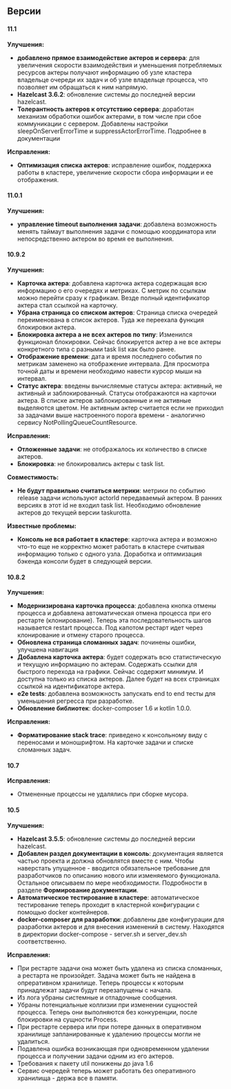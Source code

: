 ## Версии

#### 11.1

**Улучшения:**

* **добавлено прямое взаимодействие актеров и сервера**: для увеличения скорости взаимодействия и уменьшения потребляемых ресурсов актеры получают информацию об узле кластера владельце очереди их задач и об узле владельце процесса, что позволяет им обращаться к ним напрямую.
* **Hazelcast 3.6.2**: обновление системы до последней версии hazelcast.
* **Толерантность актеров к отсутствию сервера**: доработан механизм обработки ошибок актерами, в том числе при сбое коммуникации с сервером. Добавлены настройки sleepOnServerErrorTime и suppressActorErrorTime. Подробнее в документации


**Исправления:**

* **Оптимизация списка актеров**: исправление ошибок, поддержка работы в кластере, увеличение скорости сбора информации и ее отображения.

#### 11.0.1

**Улучшения:**

* **управление timeout выполнения задачи**: добавлена возможность менять таймаут выполнения задачи с помощью координатора или непосредственно актером во время ее выполнения.

#### 10.9.2

**Улучшения:**

* **Карточка актера**: добавлена карточка актера содержащая всю информацию о его очередях и метриках. С метрик по ссылкам можно перейти сразу к графикам. Везде полный идентификатор актера стал ссылкой на карточку.
* **Убрана страница со списком актеров**: Страница списка очередей переименована в список актеров. Туда же переехала функция блокировки актера. 
* **Блокировка актера а не всех актеров по типу**: Изменился функционал блокировки. Сейчас блокируется актер а не все актеры конкретного типа с разными task list как было ранее.
* **Отображение времени**: дата и время последнего события по метрикам заменено на отображение интервала. Для просмотра точной даты и времени необходимо навести курсор мыши на интервал.
* **Статус актера**: введены вычисляемые статусы актера: активный, не активный и заблокированный. Статусы отображаются на карточки актера. В списке актеров заблокированные и не активные выделяются цветом. Не активным актер считается если не приходил за задачами выше настроенного порога времени - аналогично сервису NotPollingQueueCountResource.

**Исправления:**

* **Отложенные задачи**: не отображалось их количество в списке актеров.
* **Блокировка**: не блокировались актеры с task list.

**Совместимость:**

* **Не будут правильно считаться метрики**: метрики по событию release задачи используют actorId передаваемый актером. В ранних версиях в этот id не входил task list. Необходимо обновление актеров до текущей версии taskurotta.

**Известные проблемы:**

* **Консоль не вся работает в кластере**: карточка актера и возможно что-то еще не корректно может работать в кластере считывая информацию только с одного узла. Доработка и оптимизация бэкенда консоли будет в следующей версии.

#### 10.8.2

**Улучшения:**

* **Модернизирована карточка процесса**: добавлена кнопка отмены процесса и добавлена автоматическая отмена процесса при его рестарте (клонирование). Теперь эта последовательность шагов называется restart процесса. Под капотом рестарт идет через клонирование и отмену старого процесса.
* **Обновлена страница сломанных задач**: починены ошибки, улучшена навигация
* **Добавлена карточка актера**: будет содержать всю статистическую и текущую информацию по актерам. Содержать ссылки для быстрого перехода на графики. Сейчас содержит минимум. И доступна только из списка актеров. Далее будет на всех страницах ссылкой на идентификаторе актера.
* **e2e tests**: добавлена возможность запускать end to end тесты для уменьшения регресса при разработке.
* **Обновление библиотек**: docker-composer 1.6 и kotlin 1.0.0.

**Исправления:**

* **Форматирование stack trace**: приведено к консольному виду с переносами и моношрифтом. На карточке задачи и списке сломанных задач.

#### 10.7

**Исправления:**

* Отмененные процессы не удалялись при сборке мусора.

#### 10.5

**Улучшения:**

* **Hazelcast 3.5.5**: обновление системы до последней версии hazelcast.
* **Добавлен раздел документации в консоль**: документация является частью проекта и должна обновлятся вместе с ним. Чтобы наверстать упущенное - вводится обязательное требование для разработчиков по описанию нового или изменяемого функционала. Остальное описываем по мере необходимости. Подробности в разделе **Формирование документации**. 
* **Автоматическое тестирование в кластере**: автоматическое тестирование теперь проходит в кластерной конфигурации с помощью docker контейнеров.
* **docker-composer для разработки**: добавлены две конфигурации для разработки актеров и для внесения изменений в систему. Находятся в директории docker-compose - server.sh и server_dev.sh соответственно.

**Исправления:**

* При рестарте задачи она может быть удалена из списка сломанных, а рестарта не произойдет. Задача может быть не найдена  в опреративном хранилище. Теперь процессы к которым принадлежат задачи будут перезапущены с начала.
* Из лога убраны системные и отладочные сообщения.
* Убраны потенциальные коллизии при изменении сущностей процесса. Теперь они выполняются без конкуренции, после блокировки на сущности Process.
* При рестарте сервера или при потере данных в оперативном хранилище запланированные к удалению процессы могли не удалиться.
* Подавлена ошибка возникающая при одновременном удалении процесса и получении задачи одним из его актеров.
* Требования к пакету util понижены до java 1.6
* Сервис очередей теперь может работать без оперативного хранилища - держа все в памяти.